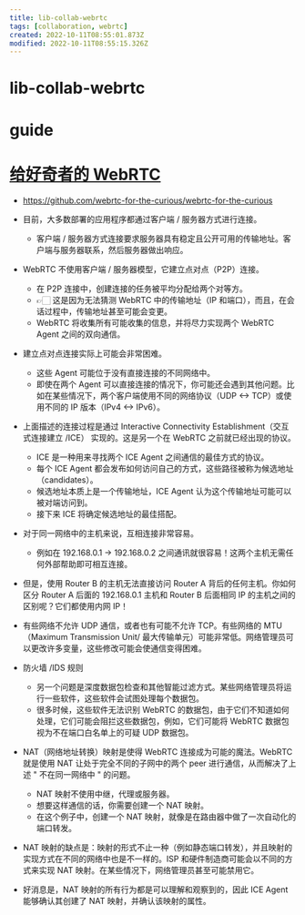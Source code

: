 ```yaml
---
title: lib-collab-webrtc
tags: [collaboration, webrtc]
created: 2022-10-11T08:55:01.873Z
modified: 2022-10-11T08:55:15.326Z
---
```


# lib-collab-webrtc

# guide

# [给好奇者的 WebRTC](https://webrtcforthecurious.com/zh/)
- https://github.com/webrtc-for-the-curious/webrtc-for-the-curious

- 目前，大多数部署的应用程序都通过客户端 / 服务器方式进行连接。
  - 客户端 / 服务器方式连接要求服务器具有稳定且公开可用的传输地址。客户端与服务器联系，然后服务器做出响应。
- WebRTC 不使用客户端 / 服务器模型，它建立点对点（P2P）连接。 
  - 在 P2P 连接中，创建连接的任务被平均分配给两个对等方。
  - 👉🏻 这是因为无法猜测 WebRTC 中的传输地址（IP 和端口），而且，在会话过程中，传输地址甚至可能会变更。
  - WebRTC 将收集所有可能收集的信息，并将尽力实现两个 WebRTC Agent 之间的双向通信。
- 建立点对点连接实际上可能会非常困难。
  - 这些 Agent 可能位于没有直接连接的不同网络中。
  - 即使在两个 Agent 可以直接连接的情况下，你可能还会遇到其他问题。比如在某些情况下，两个客户端使用不同的网络协议（UDP <-> TCP）或使用不同的 IP 版本（IPv4 <-> IPv6）。
- 上面描述的连接过程是通过 Interactive Connectivity Establishment（交互式连接建立 /ICE） 实现的。这是另一个在 WebRTC 之前就已经出现的协议。
  - ICE 是一种用来寻找两个 ICE Agent 之间通信的最佳方式的协议。
  - 每个 ICE Agent 都会发布如何访问自己的方式，这些路径被称为候选地址（candidates）。
  - 候选地址本质上是一个传输地址，ICE Agent 认为这个传输地址可能可以被对端访问到。
  - 接下来 ICE 将确定候选地址的最佳搭配。
- 对于同一网络中的主机来说，互相连接非常容易。
  - 例如在 192.168.0.1 -> 192.168.0.2 之间通讯就很容易！这两个主机无需任何外部帮助即可相互连接。
- 但是，使用 Router B 的主机无法直接访问 Router A 背后的任何主机。你如何区分 Router A 后面的 192.168.0.1 主机和 Router B 后面相同 IP 的主机之间的区别呢？它们都使用内网 IP！
- 有些网络不允许 UDP 通信，或者也有可能不允许 TCP。有些网络的 MTU（Maximum Transmission Unit/ 最大传输单元）可能非常低。网络管理员可以更改许多变量，这些修改可能会使通信变得困难。
- 防火墙 /IDS 规则
  - 另一个问题是深度数据包检查和其他智能过滤方式。某些网络管理员将运行一些软件，这些软件会试图处理每个数据包。
  - 很多时候，这些软件无法识别 WebRTC 的数据包，由于它们不知道如何处理，它们可能会阻拦这些数据包，例如，它们可能将 WebRTC 数据包视为不在端口白名单上的可疑 UDP 数据包。
- NAT（网络地址转换）映射是使得 WebRTC 连接成为可能的魔法。WebRTC 就是使用 NAT 让处于完全不同的子网中的两个 peer 进行通信，从而解决了上述 " 不在同一网络中 " 的问题。
  - NAT 映射不使用中继，代理或服务器。
  - 想要这样通信的话，你需要创建一个 NAT 映射。
  - 在这个例子中，创建一个 NAT 映射，就像是在路由器中做了一次自动化的端口转发。
- NAT 映射的缺点是：映射的形式不止一种（例如静态端口转发），并且映射的实现方式在不同的网络中也是不一样的。ISP 和硬件制造商可能会以不同的方式来实现 NAT 映射。在某些情况下，网络管理员甚至可能禁用它。
- 好消息是，NAT 映射的所有行为都是可以理解和观察到的，因此 ICE Agent 能够确认其创建了 NAT 映射，并确认该映射的属性。
